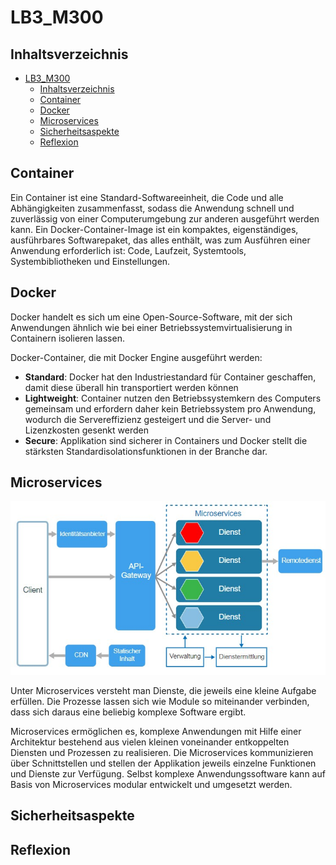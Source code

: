 # LB3_M300
## Inhaltsverzeichnis
- [LB3_M300](#LB3M300)
  - [Inhaltsverzeichnis](#Inhaltsverzeichnis)
  - [Container](#Container)
  - [Docker](#Docker)
  - [Microservices](#Microservices)
  - [Sicherheitsaspekte](#Sicherheitsaspekte)
  - [Reflexion](#Reflexion)
  
## Container
Ein Container ist eine Standard-Softwareeinheit, die Code und alle Abhängigkeiten zusammenfasst, sodass die Anwendung schnell und zuverlässig von einer Computerumgebung zur anderen ausgeführt werden kann. Ein Docker-Container-Image ist ein kompaktes, eigenständiges, ausführbares Softwarepaket, das alles enthält, was zum Ausführen einer Anwendung erforderlich ist: Code, Laufzeit, Systemtools, Systembibliotheken und Einstellungen.


## Docker
Docker handelt es sich um eine Open-Source-Software, mit der sich Anwendungen ähnlich wie bei einer Betriebssystemvirtualisierung in Containern isolieren lassen.

Docker-Container, die mit Docker Engine ausgeführt werden:

- **Standard**: Docker hat den Industriestandard für Container geschaffen, damit diese überall hin transportiert werden können
- **Lightweight**: Container nutzen den Betriebssystemkern des Computers gemeinsam und erfordern daher kein Betriebssystem pro Anwendung, wodurch die Servereffizienz gesteigert und die Server- und Lizenzkosten gesenkt werden
- **Secure**: Applikation sind sicherer in Containers und Docker stellt die stärksten Standardisolationsfunktionen in der Branche dar. 

## Microservices
![Microservices](images\Screenshot_1.jpg)

Unter Microservices versteht man Dienste, die jeweils eine kleine Aufgabe erfüllen. Die Prozesse lassen sich wie Module so miteinander verbinden, dass sich daraus eine beliebig komplexe Software ergibt. 

Microservices ermöglichen es, komplexe Anwendungen mit Hilfe einer Architektur bestehend aus vielen kleinen voneinander entkoppelten Diensten und Prozessen zu realisieren. Die Microservices kommunizieren über Schnittstellen und stellen der Applikation jeweils einzelne Funktionen und Dienste zur Verfügung. Selbst komplexe Anwendungssoftware kann auf Basis von Microservices modular entwickelt und umgesetzt werden.


## Sicherheitsaspekte

## Reflexion
